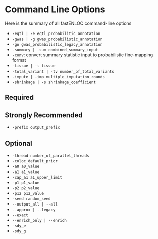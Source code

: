# Command Line Options

Here is the summary of all fastENLOC command-line options


+ ``-eqtl | -e eqtl_probabilitic_annotation``
+ ``-gwas | -g gwas_probabilistic_annotation``
+ ``-go gwas_probabilistic_legacy_annotation``
+ ``-summary | -sum combined_summary_input``
+ ``-conv``: convert summary statistic input to probabilistic fine-mapping format
+ ``-tissue | -t tissue``
+ ``-total_variant | -tv number_of_total_variants``
+ ``-impute | -imp multiple_imputation_rounds``
+ ``-shrinkage | -s shrinkage_coefficient``






## Required


## Strongly Recommended

+ ``-prefix output_prefix``


## Optional

+ ``-thread number_of_parallel_threads``
+ ``-coloc_default_prior``
+ ``-a0 a0_value``
+ ``-a1 a1_value``
+ ``-cap_a1 a1_upper_limit``
+ ``-p1 p1_value``
+ ``-p2 p2_value``
+ ``-p12 p12_value``
+ ``-seed random_seed``
+ ``--output_all | --all``
+ ``--approx | --legacy ``
+ ``--exact``
+ ``--enrich_only | --enrich``
+ ``-sdy_e``
+ ``-sdy_g``
